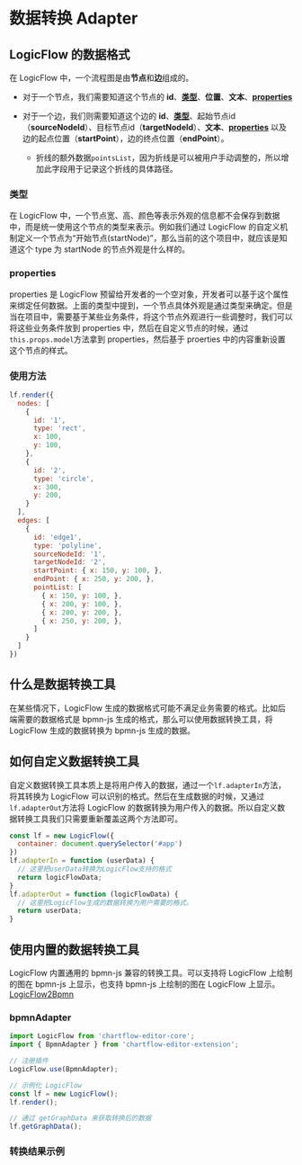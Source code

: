 # 数据转换 Adapter

## LogicFlow 的数据格式

在 LogicFlow 中，一个流程图是由**节点**和**边**组成的。

- 对于一个节点，我们需要知道这个节点的 **id**、[**类型**](./adapter.html#类型)、**位置**、**文本**、[**properties**](./adapter.html#properties)
- 对于一个边，我们则需要知道这个边的 **id**、[**类型**](./adapter.html#类型)、起始节点id（**sourceNodeId**）、目标节点id（**targetNodeId**）、**文本**、[**properties**](./adapter.html#properties) 以及边的起点位置（**startPoint**），边的终点位置（**endPoint**）。
  
  - 折线的额外数据`pointsList`，因为折线是可以被用户手动调整的，所以增加此字段用于记录这个折线的具体路径。

### 类型

在 LogicFlow 中，一个节点宽、高、颜色等表示外观的信息都不会保存到数据中，而是统一使用这个节点的类型来表示。例如我们通过 LogicFlow 的自定义机制定义一个节点为“开始节点(startNode)”，那么当前的这个项目中，就应该是知道这个 type 为 startNode 的节点外观是什么样的。

### properties

properties 是 LogicFlow 预留给开发者的一个空对象，开发者可以基于这个属性来绑定任何数据。上面的类型中提到，一个节点具体外观是通过类型来确定。但是当在项目中，需要基于某些业务条件，将这个节点外观进行一些调整时，我们可以将这些业务条件放到 properties 中，然后在自定义节点的时候，通过`this.props.model`方法拿到 properties，然后基于 proerties 中的内容重新设置这个节点的样式。

### 使用方法

```js
lf.render({
  nodes: [
    {
      id: '1',
      type: 'rect',
      x: 100,
      y: 100,
    },
    {
      id: '2',
      type: 'circle',
      x: 300,
      y: 200,
    }
  ],
  edges: [
    {
      id: 'edge1',
      type: 'polyline',
      sourceNodeId: '1',
      targetNodeId: '2',
      startPoint: { x: 150, y: 100, },
      endPoint: { x: 250, y: 200, },
      pointList: [
        { x: 150, y: 100, },
        { x: 200, y: 100, },
        { x: 200, y: 200, },
        { x: 250, y: 200, },
      ]
    }
  ]
})
```

## 什么是数据转换工具

在某些情况下，LogicFlow 生成的数据格式可能不满足业务需要的格式。比如后端需要的数据格式是 bpmn-js 生成的格式，那么可以使用数据转换工具，将 LogicFlow 生成的数据转换为 bpmn-js 生成的数据。

## 如何自定义数据转换工具

自定义数据转换工具本质上是将用户传入的数据，通过一个`lf.adapterIn`方法，将其转换为 LogicFlow 可以识别的格式。然后在生成数据的时候，又通过`lf.adapterOut`方法将 LogicFlow 的数据转换为用户传入的数据。所以自定义数据转换工具我们只需要重新覆盖这两个方法即可。

```js
const lf = new LogicFlow({
  container: document.querySelector('#app')
})
lf.adapterIn = function (userData) {
  // 这里把userData转换为LogicFlow支持的格式
  return logicFlowData;
}
lf.adapterOut = function (logicFlowData) {
  // 这里把LogicFlow生成的数据转换为用户需要的格式。
  return userData;
}
```

## 使用内置的数据转换工具

LogicFlow 内置通用的 bpmn-js 兼容的转换工具。可以支持将 LogicFlow 上绘制的图在 bpmn-js 上显示，也支持 bpmn-js 上绘制的图在 LogicFlow 上显示。[LogicFlow2Bpmn](https://github.com/didi/LogicFlow/tree/master/packages/extension/src/bpmn-adapter)
### bpmnAdapter

```ts
import LogicFlow from 'chartflow-editor-core';
import { BpmnAdapter } from 'chartflow-editor-extension';

// 注册插件
LogicFlow.use(BpmnAdapter);

// 示例化 LogicFlow
const lf = new LogicFlow();
lf.render();

// 通过 getGraphData 来获取转换后的数据
lf.getGraphData();
```

### 转换结果示例

<example :height="400" href="/examples#/extension/adapter"></example>
